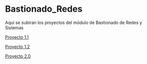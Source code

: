 # Bastionado_Redes

Aqui se subiran los proyectos del módulo de Bastionado de Redes y Sistemas

[Proyecto 1.1](https://alvaroperezrey.github.io/Bastionado_Redes/Proyecto_1.1/)


[Proyecto 1.2](https://alvaroperezrey.github.io/Bastionado_Redes/Proyecto_1.2/)


[Proyecto 2.0](https://alvaroperezrey.github.io/Bastionado_Redes/Proyecto_2.0/)
